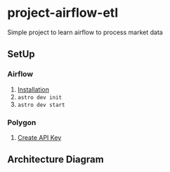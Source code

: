 # project-airflow-etl
Simple project to learn airflow to process market data

## SetUp

### Airflow
1. [Installation](https://www.astronomer.io/docs/astro/cli/install-cli/?tab=mac#install-the-astro-cli)
2. ```astro dev init```
3. ```astro dev start```

### Polygon
1. [Create API Key](https://polygon.io/)

## Architecture Diagram

